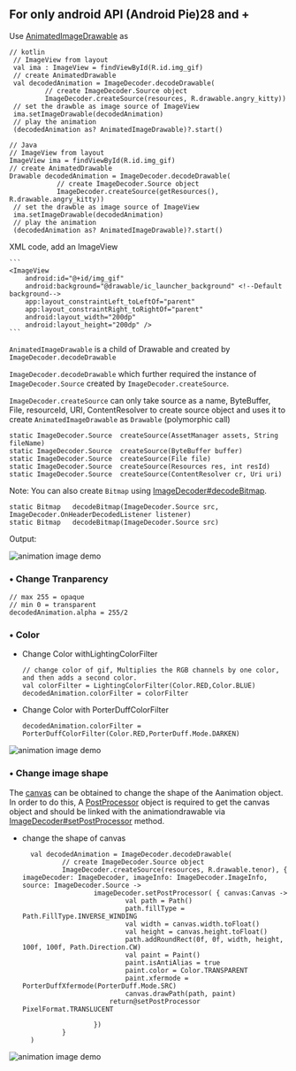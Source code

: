 ## For only android API (Android Pie)28 and +</h2>
Use [AnimatedImageDrawable][1] as


   ```
   // kotlin
    // ImageView from layout
    val ima : ImageView = findViewById(R.id.img_gif)
    // create AnimatedDrawable
    val decodedAnimation = ImageDecoder.decodeDrawable(
            // create ImageDecoder.Source object
            ImageDecoder.createSource(resources, R.drawable.angry_kitty))
    // set the drawble as image source of ImageView
    ima.setImageDrawable(decodedAnimation)
    // play the animation
    (decodedAnimation as? AnimatedImageDrawable)?.start()
   ```

   ```
   // Java
   // ImageView from layout
   ImageView ima = findViewById(R.id.img_gif)
   // create AnimatedDrawable
   Drawable decodedAnimation = ImageDecoder.decodeDrawable(
               // create ImageDecoder.Source object
               ImageDecoder.createSource(getResources(), R.drawable.angry_kitty))
    // set the drawble as image source of ImageView
    ima.setImageDrawable(decodedAnimation)
    // play the animation
    (decodedAnimation as? AnimatedImageDrawable)?.start()
   ```


 XML code, add an ImageView

    ```
    <ImageView
        android:id="@+id/img_gif"
        android:background="@drawable/ic_launcher_background" <!--Default background-->
        app:layout_constraintLeft_toLeftOf="parent"
        app:layout_constraintRight_toRightOf="parent"
        android:layout_width="200dp"
        android:layout_height="200dp" />
    ```
`AnimatedImageDrawable` is a child of Drawable and created by `ImageDecoder.decodeDrawable`

`ImageDecoder.decodeDrawable` which further required the instance of `ImageDecoder.Source` created by `ImageDecoder.createSource`.

`ImageDecoder.createSource` can only take source as a name, ByteBuffer, File, resourceId, URI, ContentResolver to create source object and uses it to create `AnimatedImageDrawable` as `Drawable` (polymorphic call)

    static ImageDecoder.Source  createSource(AssetManager assets, String fileName)
    static ImageDecoder.Source  createSource(ByteBuffer buffer)
    static ImageDecoder.Source  createSource(File file)
    static ImageDecoder.Source  createSource(Resources res, int resId)
    static ImageDecoder.Source  createSource(ContentResolver cr, Uri uri)

Note: You can also create `Bitmap` using [ImageDecoder#decodeBitmap][2].

```
static Bitmap	decodeBitmap(ImageDecoder.Source src, ImageDecoder.OnHeaderDecodedListener listener)
static Bitmap	decodeBitmap(ImageDecoder.Source src)
```

Output:

![animation image demo](resources/animated_drawable.gif?raw=true "animated_drawable.gif")


### • Change Tranparency

    // max 255 = opaque
    // min 0 = transparent
    decodedAnimation.alpha = 255/2


### • Color

- Change Color withLightingColorFilter


      // change color of gif, Multiplies the RGB channels by one color, and then adds a second color.
      val colorFilter = LightingColorFilter(Color.RED,Color.BLUE)
      decodedAnimation.colorFilter = colorFilter

- Change Color with PorterDuffColorFilter

      decodedAnimation.colorFilter = PorterDuffColorFilter(Color.RED,PorterDuff.Mode.DARKEN)

![animation image demo](resources/kitty_filter.gif?raw=true "kitty_filter.gif")

### • Change image shape

The [canvas][3] can be obtained to change the shape of the Aanimation object. In order to do this, A [PostProcessor][4] object is required to get the canvas object and should be linked with the animationdrawable via [ImageDecoder#setPostProcessor][5] method.

 - change the shape of canvas

         val decodedAnimation = ImageDecoder.decodeDrawable(
                 // create ImageDecoder.Source object
                 ImageDecoder.createSource(resources, R.drawable.tenor), { imageDecoder: ImageDecoder, imageInfo: ImageDecoder.ImageInfo, source: ImageDecoder.Source ->
                         imageDecoder.setPostProcessor( { canvas:Canvas ->
                                 val path = Path()
                                 path.fillType = Path.FillType.INVERSE_WINDING
                                 val width = canvas.width.toFloat()
                                 val height = canvas.height.toFloat()
                                 path.addRoundRect(0f, 0f, width, height, 100f, 100f, Path.Direction.CW)
                                 val paint = Paint()
                                 paint.isAntiAlias = true
                                 paint.color = Color.TRANSPARENT
                                 paint.xfermode = PorterDuffXfermode(PorterDuff.Mode.SRC)
                                 canvas.drawPath(path, paint)
                             return@setPostProcessor PixelFormat.TRANSLUCENT

                         })
                 }
         )


![animation image demo](resources/kitty_in_circle.png?raw=true "kitty_in_circle.png")


  [1]: https://developer.android.com/reference/android/graphics/drawable/AnimatedImageDrawable
  [2]: https://developer.android.com/reference/android/graphics/ImageDecoder.html#decodeBitmap(android.graphics.ImageDecoder.Source)
  [3]: https://developer.android.com/reference/android/graphics/Canvas
  [4]: https://developer.android.com/reference/android/graphics/PostProcessor
  [5]: https://developer.android.com/reference/android/graphics/ImageDecoder.html#setPostProcessor(android.graphics.PostProcessor)